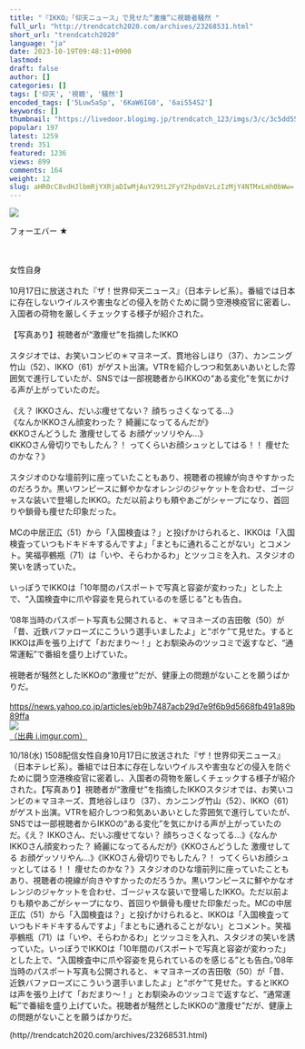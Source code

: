 ```yaml
---
title: "『IKKO』「仰天ニュース」で見せた“激痩”に視聴者騒然 "
full_url: "http://trendcatch2020.com/archives/23268531.html"
short_url: "trendcatch2020"
language: "ja"
date: 2023-10-19T09:48:11+0900
lastmod: 
draft: false
author: []
categories: []
tags: ['仰天', '視聴', '騒然']
encoded_tags: ['5Luw5aSp', '6KaW6IG0', '6aiS54S2']
keywords: []
thumbnail: "https://livedoor.blogimg.jp/trendcatch_123/imgs/3/c/3c5dd55d.jpg"
popular: 197
latest: 1259
trend: 351
featured: 1236
views: 899
comments: 164
weight: 12
slug: aHR0cC8vdHJlbmRjYXRjaDIwMjAuY29tL2FyY2hpdmVzLzIzMjY4NTMxLmh0bWw=
---
```


![](https://livedoor.blogimg.jp/trendcatch_123/imgs/3/c/3c5dd55d.jpg)

<div><p>フォーエバー ★ </p><br> <br> 女性自身 <br> <br> 10月17日に放送された『ザ！世界仰天ニュース』（日本テレビ系）。番組では日本に存在しないウイルスや害虫などの侵入を防ぐために闘う空港検疫官に密着し、入国者の荷物を厳しくチェックする様子が紹介された。 <br> <br> 【写真あり】視聴者が“激痩せ”を指摘したIKKO <br> <br> スタジオでは、お笑いコンビの＊マヨネーズ、貫地谷しほり（37）、カンニング竹山（52）、IKKO（61）がゲスト出演。VTRを紹介しつつ和気あいあいとした雰囲気で進行していたが、SNSでは一部視聴者からIKKOの“ある変化”を気にかける声が上がっていたのだ。 <br> <br> 《え？ IKKOさん、だいぶ痩せてない？ 顔ちっさくなってる…》 <br> 《なんかIKKOさん顔変わった？ 綺麗になってるんだが》 <br> 《KKOさんどうした 激痩せしてる お顔ゲッソリやん…》 <br> 《IKKOさん骨切りでもしたん？！ ってくらいお顔シュッとしてはる！！ 痩せたのかな？》 <br> <br> スタジオのひな壇前列に座っていたこともあり、視聴者の視線が向きやすかったのだろうか。黒いワンピースに鮮やかなオレンジのジャケットを合わせ、ゴージャスな装いで登場したIKKO。ただ以前よりも頬やあごがシャープになり、首回りや鎖骨も痩せた印象だった。 <br> <br> MCの中居正広（51）から「入国検査は？」と投げかけられると、IKKOは「入国検査っていつもドキドキするんですよ」「まともに通れることがない」とコメント。笑福亭鶴瓶（71）は「いや、そらわかるわ」とツッコミを入れ、スタジオの笑いを誘っていた。 <br> <br> いっぽうでIKKOは「10年間のパスポートで写真と容姿が変わった」とした上で、“入国検査中に爪や容姿を見られているのを感じる”とも告白。 <br> <br> ’08年当時のパスポート写真も公開されると、＊マヨネーズの吉田敬（50）が「昔、近鉄バファローズにこういう選手いましたよ」と“ボケ”て見せた。するとIKKOは声を張り上げて「おだまり～！」とお馴染みのツッコミで返すなど、“通常運転”で番組を盛り上げていた。 <br> <br> 視聴者が騒然としたIKKOの“激痩せ”だが、健康上の問題がないことを願うばかりだ。 <br> <br> <a target='_blank' href='https//news.yahoo.co.jp/articles/eb9b7487acb29d7e9f6b9d5668fb491a89b89ffa'>https//news.yahoo.co.jp/articles/eb9b7487acb29d7e9f6b9d5668fb491a89b89ffa</a> <br> <a href='https//i.imgur.com/C3J9XnI.jpg' target='_blank' class='' id='img_1_1'><img src='https//livedoor.blogimg.jp/trendcatch_123/imgs/3/c/3c5dd55d.jpg'><br>（出典 i.imgur.com）<br></a> <p>10/18(水) 1508配信女性自身10月17日に放送された『ザ！世界仰天ニュース』（日本テレビ系）。番組では日本に存在しないウイルスや害虫などの侵入を防ぐために闘う空港検疫官に密着し、入国者の荷物を厳しくチェックする様子が紹介された。【写真あり】視聴者が“激痩せ”を指摘したIKKOスタジオでは、お笑いコンビの＊マヨネーズ、貫地谷しほり（37）、カンニング竹山（52）、IKKO（61）がゲスト出演。VTRを紹介しつつ和気あいあいとした雰囲気で進行していたが、SNSでは一部視聴者からIKKOの“ある変化”を気にかける声が上がっていたのだ。《え？ IKKOさん、だいぶ痩せてない？ 顔ちっさくなってる…》《なんかIKKOさん顔変わった？ 綺麗になってるんだが》《KKOさんどうした 激痩せしてる お顔ゲッソリやん…》《IKKOさん骨切りでもしたん？！ ってくらいお顔シュッとしてはる！！ 痩せたのかな？》スタジオのひな壇前列に座っていたこともあり、視聴者の視線が向きやすかったのだろうか。黒いワンピースに鮮やかなオレンジのジャケットを合わせ、ゴージャスな装いで登場したIKKO。ただ以前よりも頬やあごがシャープになり、首回りや鎖骨も痩せた印象だった。MCの中居正広（51）から「入国検査は？」と投げかけられると、IKKOは「入国検査っていつもドキドキするんですよ」「まともに通れることがない」とコメント。笑福亭鶴瓶（71）は「いや、そらわかるわ」とツッコミを入れ、スタジオの笑いを誘っていた。いっぽうでIKKOは「10年間のパスポートで写真と容姿が変わった」とした上で、“入国検査中に爪や容姿を見られているのを感じる”とも告白。’08年当時のパスポート写真も公開されると、＊マヨネーズの吉田敬（50）が「昔、近鉄バファローズにこういう選手いましたよ」と“ボケ”て見せた。するとIKKOは声を張り上げて「おだまり～！」とお馴染みのツッコミで返すなど、“通常運転”で番組を盛り上げていた。視聴者が騒然としたIKKOの“激痩せ”だが、健康上の問題がないことを願うばかりだ。</p></div>

(http//trendcatch2020.com/archives/23268531.html)
